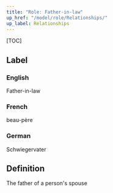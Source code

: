 ```yaml
---
title: "Role: Father-in-law"
up_href: "/model/role/Relationships/"
up_label: Relationships
---
```


[TOC]

## Label

### English
Father-in-law

### French
beau-père

### German
Schwiegervater

## Definition
The father of a person's spouse
